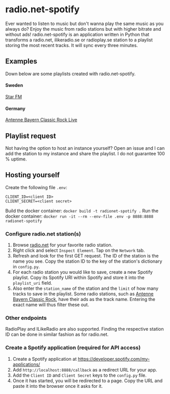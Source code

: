 radio.net-spotify
=================

Ever wanted to listen to music but don't wanna play the same music as you always do? Enjoy the music from radio stations but with higher bitrate and without ads!
radio.net-spotify is an application written in Python that transforms a radio.net, ilikeradio.se or radioplay.se station to a playlist storing the most recent tracks. It will sync every three minutes.

## Examples
Down below are some playlists created with radio.net-spotify.

#### Sweden
[Star FM](https://open.spotify.com/user/aspen71449/playlist/4Jr3WeBQNvoikBgrYULwDS?si=5eb1kRf0QimAT9J8uiVHtw)

#### Germany
[Antenne Bayern Classic Rock Live](https://open.spotify.com/user/aspen71449/playlist/6IMRUAc8RBz0sLLvyJDy2j?si=E4kg2FOiRtavuqcSH-ytvw)

## Playlist request
Not having the option to host an instance yourself? Open an issue and I can add the station to my instance and share the playlist. I do not guarantee 100 % uptime.

## Hosting yourself

Create the following file `.env`:
```
CLIENT_ID=<client ID>
CLIENT_SECRET=<client secret>
```

Build the docker container: `docker build -t radionet-spotify .`
Run the docker container: `docker run -it --rm --env-file .env -p 8888:8888 radionet-spotify`

### Configure radio.net station(s)
1. Browse [radio.net](https://radio.net) for your favorite radio station.
2. Right click and select `Inspect Element`. Tap on the `Network` tab.
3. Refresh and look for the first GET request. The ID of the station is the name you see. Copy the station ID to the key of the station's dictionary in `config.py`.
4. For each radio station you would like to save, create a new Spotify playlist. Copy its Spotify URI within Spotify and store it into the `playlist_uri` field.
5. Also enter the `station_name` of the station and the `limit` of how many tracks to save in the playlist. Some radio stations, such as [Antenne Bayern Classic Rock](http://antenneclassicrock.radio.net/), have their ads as the track name. Entering the exact name will thus filter these out.

### Other endpoints
RadioPlay and ILikeRadio are also supported. Finding the respective station ID can be done in similar fashion as for radio.net.

### Create a Spotify application (required for API access)
1. Create a Spotify application at https://developer.spotify.com/my-applications/
2. Add `http://localhost:8888/callback` as a redirect URL for your app.
3. Add the `Client ID` and `Client Secret` keys to the `config.py` file.
4. Once it has started, you will be redirected to a page. Copy the URL and paste it into the browser once it asks for it.
